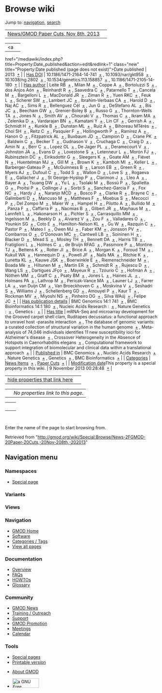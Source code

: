 <div id="mw-page-base" class="noprint">

</div>

<div id="mw-head-base" class="noprint">

</div>

<div id="content" class="mw-body" role="main">

<span id="top"></span>

<div id="mw-js-message" style="display:none;">

</div>



# <span dir="auto">Browse wiki</span>

<div id="bodyContent">

<div id="contentSub">

</div>

<div id="jump-to-nav" class="mw-jump">

Jump to: [navigation](#mw-navigation), [search](#p-search)

</div>

<div id="mw-content-text">

|  |  |
|----|----|
| [News/GMOD Paper Cuts, Nov 8th, 2013](/wiki/News/GMOD_Paper_Cuts,_Nov_8th,_2013 "News/GMOD Paper Cuts, Nov 8th, 2013") |  |

|  |  |
|----|----|
| <a
href="/mediawiki/index.php?title=Property:Date_published&amp;action=edit&amp;redlink=1"
class="new"
title="Property:Date published (page does not exist)">Date published</a> | <span class="smwb-value">2013  <span class="smwsearch">[+](/wiki/Special:SearchByProperty/Date-20published/2013 "Special:SearchByProperty/Date-20published/2013")</span></span> |
| <a
href="/mediawiki/index.php?title=Property:Has_DOI&amp;action=edit&amp;redlink=1"
class="new" title="Property:Has DOI (page does not exist)">Has DOI</a> | <span class="smwb-value">10.1186/1471-2164-14-741  <span class="smwsearch">[+](/wiki/Special:SearchByProperty/Has-20DOI/10.1186-2F1471-2D2164-2D14-2D741 "Special:SearchByProperty/Has-20DOI/10.1186-2F1471-2D2164-2D14-2D741")</span></span> , <span class="smwb-value">10.1093/nar/gkt958  <span class="smwsearch">[+](/wiki/Special:SearchByProperty/Has-20DOI/10.1093-2Fnar-2Fgkt958 "Special:SearchByProperty/Has-20DOI/10.1093-2Fnar-2Fgkt958")</span></span> , <span class="smwb-value">10.1038/ng.2802  <span class="smwsearch">[+](/wiki/Special:SearchByProperty/Has-20DOI/10.1038-2Fng.2802 "Special:SearchByProperty/Has-20DOI/10.1038-2Fng.2802")</span></span> , <span class="smwb-value">10.1534/genetics.113.158857  <span class="smwsearch">[+](/wiki/Special:SearchByProperty/Has-20DOI/10.1534-2Fgenetics.113.158857 "Special:SearchByProperty/Has-20DOI/10.1534-2Fgenetics.113.158857")</span></span> , <span class="smwb-value">10.1186/1471-2105-14-180  <span class="smwsearch">[+](/wiki/Special:SearchByProperty/Has-20DOI/10.1186-2F1471-2D2105-2D14-2D180 "Special:SearchByProperty/Has-20DOI/10.1186-2F1471-2D2105-2D14-2D180")</span></span> |
| <a
href="/mediawiki/index.php?title=Property:Has_author&amp;action=edit&amp;redlink=1"
class="new"
title="Property:Has author (page does not exist)">Has author</a> | <span class="smwb-value">Leite RB  <span class="smwsearch">[+](/wiki/Special:SearchByProperty/Has-20author/Leite-20RB "Special:SearchByProperty/Has-20author/Leite-20RB")</span></span> , <span class="smwb-value">Milan M  <span class="smwsearch">[+](/wiki/Special:SearchByProperty/Has-20author/Milan-20M "Special:SearchByProperty/Has-20author/Milan-20M")</span></span> , <span class="smwb-value">Coppe A  <span class="smwsearch">[+](/wiki/Special:SearchByProperty/Has-20author/Coppe-20A "Special:SearchByProperty/Has-20author/Coppe-20A")</span></span> , <span class="smwb-value">Bortoluzzi S  <span class="smwsearch">[+](/wiki/Special:SearchByProperty/Has-20author/Bortoluzzi-20S "Special:SearchByProperty/Has-20author/Bortoluzzi-20S")</span></span> , <span class="smwb-value">dos Anjos Aón  <span class="smwsearch">[+](/wiki/Special:SearchByProperty/Has-20author/dos-20Anjos-20A%C3%B3n "Special:SearchByProperty/Has-20author/dos-20Anjos-20Aón")</span></span> , <span class="smwb-value">Reinhardt R  <span class="smwsearch">[+](/wiki/Special:SearchByProperty/Has-20author/Reinhardt-20R "Special:SearchByProperty/Has-20author/Reinhardt-20R")</span></span> , <span class="smwb-value">Saavedra C  <span class="smwsearch">[+](/wiki/Special:SearchByProperty/Has-20author/Saavedra-20C "Special:SearchByProperty/Has-20author/Saavedra-20C")</span></span> , <span class="smwb-value">Patarnello T  <span class="smwsearch">[+](/wiki/Special:SearchByProperty/Has-20author/Patarnello-20T "Special:SearchByProperty/Has-20author/Patarnello-20T")</span></span> , <span class="smwb-value">Cancela M  <span class="smwsearch">[+](/wiki/Special:SearchByProperty/Has-20author/Cancela-20M "Special:SearchByProperty/Has-20author/Cancela-20M")</span></span> , <span class="smwb-value">Bargelloni L  <span class="smwsearch">[+](/wiki/Special:SearchByProperty/Has-20author/Bargelloni-20L "Special:SearchByProperty/Has-20author/Bargelloni-20L")</span></span> , <span class="smwb-value">MacDonald JR  <span class="smwsearch">[+](/wiki/Special:SearchByProperty/Has-20author/MacDonald-20JR "Special:SearchByProperty/Has-20author/MacDonald-20JR")</span></span> , <span class="smwb-value">Ziman R  <span class="smwsearch">[+](/wiki/Special:SearchByProperty/Has-20author/Ziman-20R "Special:SearchByProperty/Has-20author/Ziman-20R")</span></span> , <span class="smwb-value">Yuen RKC  <span class="smwsearch">[+](/wiki/Special:SearchByProperty/Has-20author/Yuen-20RKC "Special:SearchByProperty/Has-20author/Yuen-20RKC")</span></span> , <span class="smwb-value">Feuk L  <span class="smwsearch">[+](/wiki/Special:SearchByProperty/Has-20author/Feuk-20L "Special:SearchByProperty/Has-20author/Feuk-20L")</span></span> , <span class="smwb-value">Scherer SW  <span class="smwsearch">[+](/wiki/Special:SearchByProperty/Has-20author/Scherer-20SW "Special:SearchByProperty/Has-20author/Scherer-20SW")</span></span> , <span class="smwb-value">Lambert JC  <span class="smwsearch">[+](/wiki/Special:SearchByProperty/Has-20author/Lambert-20JC "Special:SearchByProperty/Has-20author/Lambert-20JC")</span></span> , <span class="smwb-value">Ibrahim-Verbaas CA  <span class="smwsearch">[+](/wiki/Special:SearchByProperty/Has-20author/Ibrahim-2DVerbaas-20CA "Special:SearchByProperty/Has-20author/Ibrahim-2DVerbaas-20CA")</span></span> , <span class="smwb-value">Harold D  <span class="smwsearch">[+](/wiki/Special:SearchByProperty/Has-20author/Harold-20D "Special:SearchByProperty/Has-20author/Harold-20D")</span></span> , <span class="smwb-value">Naj AC  <span class="smwsearch">[+](/wiki/Special:SearchByProperty/Has-20author/Naj-20AC "Special:SearchByProperty/Has-20author/Naj-20AC")</span></span> , <span class="smwb-value">Sims R  <span class="smwsearch">[+](/wiki/Special:SearchByProperty/Has-20author/Sims-20R "Special:SearchByProperty/Has-20author/Sims-20R")</span></span> , <span class="smwb-value">Bellenguez Cél  <span class="smwsearch">[+](/wiki/Special:SearchByProperty/Has-20author/Bellenguez-20C%C3%A9l "Special:SearchByProperty/Has-20author/Bellenguez-20Cél")</span></span> , <span class="smwb-value">Jun G  <span class="smwsearch">[+](/wiki/Special:SearchByProperty/Has-20author/Jun-20G "Special:SearchByProperty/Has-20author/Jun-20G")</span></span> , <span class="smwb-value">DeStefano AL  <span class="smwsearch">[+](/wiki/Special:SearchByProperty/Has-20author/DeStefano-20AL "Special:SearchByProperty/Has-20author/DeStefano-20AL")</span></span> , <span class="smwb-value">Bis JC  <span class="smwsearch">[+](/wiki/Special:SearchByProperty/Has-20author/Bis-20JC "Special:SearchByProperty/Has-20author/Bis-20JC")</span></span> , <span class="smwb-value">Beecham GW  <span class="smwsearch">[+](/wiki/Special:SearchByProperty/Has-20author/Beecham-20GW "Special:SearchByProperty/Has-20author/Beecham-20GW")</span></span> , <span class="smwb-value">Grenier-Boley B  <span class="smwsearch">[+](/wiki/Special:SearchByProperty/Has-20author/Grenier-2DBoley-20B "Special:SearchByProperty/Has-20author/Grenier-2DBoley-20B")</span></span> , <span class="smwb-value">Russo G  <span class="smwsearch">[+](/wiki/Special:SearchByProperty/Has-20author/Russo-20G "Special:SearchByProperty/Has-20author/Russo-20G")</span></span> , <span class="smwb-value">Thornton-Wells TA  <span class="smwsearch">[+](/wiki/Special:SearchByProperty/Has-20author/Thornton-2DWells-20TA "Special:SearchByProperty/Has-20author/Thornton-2DWells-20TA")</span></span> , <span class="smwb-value">Jones N  <span class="smwsearch">[+](/wiki/Special:SearchByProperty/Has-20author/Jones-20N "Special:SearchByProperty/Has-20author/Jones-20N")</span></span> , <span class="smwb-value">Smith AV  <span class="smwsearch">[+](/wiki/Special:SearchByProperty/Has-20author/Smith-20AV "Special:SearchByProperty/Has-20author/Smith-20AV")</span></span> , <span class="smwb-value">Chouraki V  <span class="smwsearch">[+](/wiki/Special:SearchByProperty/Has-20author/Chouraki-20V "Special:SearchByProperty/Has-20author/Chouraki-20V")</span></span> , <span class="smwb-value">Thomas C  <span class="smwsearch">[+](/wiki/Special:SearchByProperty/Has-20author/Thomas-20C "Special:SearchByProperty/Has-20author/Thomas-20C")</span></span> , <span class="smwb-value">Ikram MA  <span class="smwsearch">[+](/wiki/Special:SearchByProperty/Has-20author/Ikram-20MA "Special:SearchByProperty/Has-20author/Ikram-20MA")</span></span> , <span class="smwb-value">Zelenika D  <span class="smwsearch">[+](/wiki/Special:SearchByProperty/Has-20author/Zelenika-20D "Special:SearchByProperty/Has-20author/Zelenika-20D")</span></span> , <span class="smwb-value">Vardarajan BN  <span class="smwsearch">[+](/wiki/Special:SearchByProperty/Has-20author/Vardarajan-20BN "Special:SearchByProperty/Has-20author/Vardarajan-20BN")</span></span> , <span class="smwb-value">Kamatani Y  <span class="smwsearch">[+](/wiki/Special:SearchByProperty/Has-20author/Kamatani-20Y "Special:SearchByProperty/Has-20author/Kamatani-20Y")</span></span> , <span class="smwb-value">Lin CF  <span class="smwsearch">[+](/wiki/Special:SearchByProperty/Has-20author/Lin-20CF "Special:SearchByProperty/Has-20author/Lin-20CF")</span></span> , <span class="smwb-value">Gerrish A  <span class="smwsearch">[+](/wiki/Special:SearchByProperty/Has-20author/Gerrish-20A "Special:SearchByProperty/Has-20author/Gerrish-20A")</span></span> , <span class="smwb-value">Schmidt H  <span class="smwsearch">[+](/wiki/Special:SearchByProperty/Has-20author/Schmidt-20H "Special:SearchByProperty/Has-20author/Schmidt-20H")</span></span> , <span class="smwb-value">Kunkle B  <span class="smwsearch">[+](/wiki/Special:SearchByProperty/Has-20author/Kunkle-20B "Special:SearchByProperty/Has-20author/Kunkle-20B")</span></span> , <span class="smwb-value">Dunstan ML  <span class="smwsearch">[+](/wiki/Special:SearchByProperty/Has-20author/Dunstan-20ML "Special:SearchByProperty/Has-20author/Dunstan-20ML")</span></span> , <span class="smwb-value">Ruiz A  <span class="smwsearch">[+](/wiki/Special:SearchByProperty/Has-20author/Ruiz-20A "Special:SearchByProperty/Has-20author/Ruiz-20A")</span></span> , <span class="smwb-value">Bihoreau MTérès  <span class="smwsearch">[+](/wiki/Special:SearchByProperty/Has-20author/Bihoreau-20MT%C3%A9r%C3%A8s "Special:SearchByProperty/Has-20author/Bihoreau-20MTérès")</span></span> , <span class="smwb-value">Choi SH  <span class="smwsearch">[+](/wiki/Special:SearchByProperty/Has-20author/Choi-20SH "Special:SearchByProperty/Has-20author/Choi-20SH")</span></span> , <span class="smwb-value">Reitz C  <span class="smwsearch">[+](/wiki/Special:SearchByProperty/Has-20author/Reitz-20C "Special:SearchByProperty/Has-20author/Reitz-20C")</span></span> , <span class="smwb-value">Pasquier F  <span class="smwsearch">[+](/wiki/Special:SearchByProperty/Has-20author/Pasquier-20F "Special:SearchByProperty/Has-20author/Pasquier-20F")</span></span> , <span class="smwb-value">Hollingworth P  <span class="smwsearch">[+](/wiki/Special:SearchByProperty/Has-20author/Hollingworth-20P "Special:SearchByProperty/Has-20author/Hollingworth-20P")</span></span> , <span class="smwb-value">Ramirez A  <span class="smwsearch">[+](/wiki/Special:SearchByProperty/Has-20author/Ramirez-20A "Special:SearchByProperty/Has-20author/Ramirez-20A")</span></span> , <span class="smwb-value">Hanon O  <span class="smwsearch">[+](/wiki/Special:SearchByProperty/Has-20author/Hanon-20O "Special:SearchByProperty/Has-20author/Hanon-20O")</span></span> , <span class="smwb-value">Fitzpatrick AL  <span class="smwsearch">[+](/wiki/Special:SearchByProperty/Has-20author/Fitzpatrick-20AL "Special:SearchByProperty/Has-20author/Fitzpatrick-20AL")</span></span> , <span class="smwb-value">Buxbaum JD  <span class="smwsearch">[+](/wiki/Special:SearchByProperty/Has-20author/Buxbaum-20JD "Special:SearchByProperty/Has-20author/Buxbaum-20JD")</span></span> , <span class="smwb-value">Campion D  <span class="smwsearch">[+](/wiki/Special:SearchByProperty/Has-20author/Campion-20D "Special:SearchByProperty/Has-20author/Campion-20D")</span></span> , <span class="smwb-value">Crane PK  <span class="smwsearch">[+](/wiki/Special:SearchByProperty/Has-20author/Crane-20PK "Special:SearchByProperty/Has-20author/Crane-20PK")</span></span> , <span class="smwb-value">Baldwin C  <span class="smwsearch">[+](/wiki/Special:SearchByProperty/Has-20author/Baldwin-20C "Special:SearchByProperty/Has-20author/Baldwin-20C")</span></span> , <span class="smwb-value">Becker T  <span class="smwsearch">[+](/wiki/Special:SearchByProperty/Has-20author/Becker-20T "Special:SearchByProperty/Has-20author/Becker-20T")</span></span> , <span class="smwb-value">Gudnason V  <span class="smwsearch">[+](/wiki/Special:SearchByProperty/Has-20author/Gudnason-20V "Special:SearchByProperty/Has-20author/Gudnason-20V")</span></span> , <span class="smwb-value">Cruchaga C  <span class="smwsearch">[+](/wiki/Special:SearchByProperty/Has-20author/Cruchaga-20C "Special:SearchByProperty/Has-20author/Cruchaga-20C")</span></span> , <span class="smwb-value">Craig D  <span class="smwsearch">[+](/wiki/Special:SearchByProperty/Has-20author/Craig-20D "Special:SearchByProperty/Has-20author/Craig-20D")</span></span> , <span class="smwb-value">Amin N  <span class="smwsearch">[+](/wiki/Special:SearchByProperty/Has-20author/Amin-20N "Special:SearchByProperty/Has-20author/Amin-20N")</span></span> , <span class="smwb-value">Berr C  <span class="smwsearch">[+](/wiki/Special:SearchByProperty/Has-20author/Berr-20C "Special:SearchByProperty/Has-20author/Berr-20C")</span></span> , <span class="smwb-value">Lopez OL  <span class="smwsearch">[+](/wiki/Special:SearchByProperty/Has-20author/Lopez-20OL "Special:SearchByProperty/Has-20author/Lopez-20OL")</span></span> , <span class="smwb-value">De Jager PL  <span class="smwsearch">[+](/wiki/Special:SearchByProperty/Has-20author/De-20Jager-20PL "Special:SearchByProperty/Has-20author/De-20Jager-20PL")</span></span> , <span class="smwb-value">Deramecourt V  <span class="smwsearch">[+](/wiki/Special:SearchByProperty/Has-20author/Deramecourt-20V "Special:SearchByProperty/Has-20author/Deramecourt-20V")</span></span> , <span class="smwb-value">Johnston JA  <span class="smwsearch">[+](/wiki/Special:SearchByProperty/Has-20author/Johnston-20JA "Special:SearchByProperty/Has-20author/Johnston-20JA")</span></span> , <span class="smwb-value">Evans D  <span class="smwsearch">[+](/wiki/Special:SearchByProperty/Has-20author/Evans-20D "Special:SearchByProperty/Has-20author/Evans-20D")</span></span> , <span class="smwb-value">Lovestone S  <span class="smwsearch">[+](/wiki/Special:SearchByProperty/Has-20author/Lovestone-20S "Special:SearchByProperty/Has-20author/Lovestone-20S")</span></span> , <span class="smwb-value">Letenneur L  <span class="smwsearch">[+](/wiki/Special:SearchByProperty/Has-20author/Letenneur-20L "Special:SearchByProperty/Has-20author/Letenneur-20L")</span></span> , <span class="smwb-value">Morón FJ  <span class="smwsearch">[+](/wiki/Special:SearchByProperty/Has-20author/Mor%C3%B3n-20FJ "Special:SearchByProperty/Has-20author/Morón-20FJ")</span></span> , <span class="smwb-value">Rubinsztein DC  <span class="smwsearch">[+](/wiki/Special:SearchByProperty/Has-20author/Rubinsztein-20DC "Special:SearchByProperty/Has-20author/Rubinsztein-20DC")</span></span> , <span class="smwb-value">Eiriksdottir G  <span class="smwsearch">[+](/wiki/Special:SearchByProperty/Has-20author/Eiriksdottir-20G "Special:SearchByProperty/Has-20author/Eiriksdottir-20G")</span></span> , <span class="smwb-value">Sleegers K  <span class="smwsearch">[+](/wiki/Special:SearchByProperty/Has-20author/Sleegers-20K "Special:SearchByProperty/Has-20author/Sleegers-20K")</span></span> , <span class="smwb-value">Goate AM  <span class="smwsearch">[+](/wiki/Special:SearchByProperty/Has-20author/Goate-20AM "Special:SearchByProperty/Has-20author/Goate-20AM")</span></span> , <span class="smwb-value">Fiévet N  <span class="smwsearch">[+](/wiki/Special:SearchByProperty/Has-20author/Fi%C3%A9vet-20N "Special:SearchByProperty/Has-20author/Fiévet-20N")</span></span> , <span class="smwb-value">Huentelman MJ  <span class="smwsearch">[+](/wiki/Special:SearchByProperty/Has-20author/Huentelman-20MJ "Special:SearchByProperty/Has-20author/Huentelman-20MJ")</span></span> , <span class="smwb-value">Gill M  <span class="smwsearch">[+](/wiki/Special:SearchByProperty/Has-20author/Gill-20M "Special:SearchByProperty/Has-20author/Gill-20M")</span></span> , <span class="smwb-value">Brown K  <span class="smwsearch">[+](/wiki/Special:SearchByProperty/Has-20author/Brown-20K "Special:SearchByProperty/Has-20author/Brown-20K")</span></span> , <span class="smwb-value">Kamboh MI  <span class="smwsearch">[+](/wiki/Special:SearchByProperty/Has-20author/Kamboh-20MI "Special:SearchByProperty/Has-20author/Kamboh-20MI")</span></span> , <span class="smwb-value">Keller L  <span class="smwsearch">[+](/wiki/Special:SearchByProperty/Has-20author/Keller-20L "Special:SearchByProperty/Has-20author/Keller-20L")</span></span> , <span class="smwb-value">Barberger-Gateau P  <span class="smwsearch">[+](/wiki/Special:SearchByProperty/Has-20author/Barberger-2DGateau-20P "Special:SearchByProperty/Has-20author/Barberger-2DGateau-20P")</span></span> , <span class="smwb-value">McGuinness B  <span class="smwsearch">[+](/wiki/Special:SearchByProperty/Has-20author/McGuinness-20B "Special:SearchByProperty/Has-20author/McGuinness-20B")</span></span> , <span class="smwb-value">Larson EB  <span class="smwsearch">[+](/wiki/Special:SearchByProperty/Has-20author/Larson-20EB "Special:SearchByProperty/Has-20author/Larson-20EB")</span></span> , <span class="smwb-value">Green R  <span class="smwsearch">[+](/wiki/Special:SearchByProperty/Has-20author/Green-20R "Special:SearchByProperty/Has-20author/Green-20R")</span></span> , <span class="smwb-value">Myers AJ  <span class="smwsearch">[+](/wiki/Special:SearchByProperty/Has-20author/Myers-20AJ "Special:SearchByProperty/Has-20author/Myers-20AJ")</span></span> , <span class="smwb-value">Dufouil C  <span class="smwsearch">[+](/wiki/Special:SearchByProperty/Has-20author/Dufouil-20C "Special:SearchByProperty/Has-20author/Dufouil-20C")</span></span> , <span class="smwb-value">Todd S  <span class="smwsearch">[+](/wiki/Special:SearchByProperty/Has-20author/Todd-20S "Special:SearchByProperty/Has-20author/Todd-20S")</span></span> , <span class="smwb-value">Wallon D  <span class="smwsearch">[+](/wiki/Special:SearchByProperty/Has-20author/Wallon-20D "Special:SearchByProperty/Has-20author/Wallon-20D")</span></span> , <span class="smwb-value">Love S  <span class="smwsearch">[+](/wiki/Special:SearchByProperty/Has-20author/Love-20S "Special:SearchByProperty/Has-20author/Love-20S")</span></span> , <span class="smwb-value">Rogaeva E  <span class="smwsearch">[+](/wiki/Special:SearchByProperty/Has-20author/Rogaeva-20E "Special:SearchByProperty/Has-20author/Rogaeva-20E")</span></span> , <span class="smwb-value">Gallacher J  <span class="smwsearch">[+](/wiki/Special:SearchByProperty/Has-20author/Gallacher-20J "Special:SearchByProperty/Has-20author/Gallacher-20J")</span></span> , <span class="smwb-value">St George-Hyslop P  <span class="smwsearch">[+](/wiki/Special:SearchByProperty/Has-20author/St-20George-2DHyslop-20P "Special:SearchByProperty/Has-20author/St-20George-2DHyslop-20P")</span></span> , <span class="smwb-value">Clarimon J  <span class="smwsearch">[+](/wiki/Special:SearchByProperty/Has-20author/Clarimon-20J "Special:SearchByProperty/Has-20author/Clarimon-20J")</span></span> , <span class="smwb-value">Lleo A  <span class="smwsearch">[+](/wiki/Special:SearchByProperty/Has-20author/Lleo-20A "Special:SearchByProperty/Has-20author/Lleo-20A")</span></span> , <span class="smwb-value">Bayer A  <span class="smwsearch">[+](/wiki/Special:SearchByProperty/Has-20author/Bayer-20A "Special:SearchByProperty/Has-20author/Bayer-20A")</span></span> , <span class="smwb-value">Tsuang DW  <span class="smwsearch">[+](/wiki/Special:SearchByProperty/Has-20author/Tsuang-20DW "Special:SearchByProperty/Has-20author/Tsuang-20DW")</span></span> , <span class="smwb-value">Yu L  <span class="smwsearch">[+](/wiki/Special:SearchByProperty/Has-20author/Yu-20L "Special:SearchByProperty/Has-20author/Yu-20L")</span></span> , <span class="smwb-value">Tsolaki M  <span class="smwsearch">[+](/wiki/Special:SearchByProperty/Has-20author/Tsolaki-20M "Special:SearchByProperty/Has-20author/Tsolaki-20M")</span></span> , <span class="smwb-value">Bossù P  <span class="smwsearch">[+](/wiki/Special:SearchByProperty/Has-20author/Boss%C3%B9-20P "Special:SearchByProperty/Has-20author/Bossù-20P")</span></span> , <span class="smwb-value">Spalletta G  <span class="smwsearch">[+](/wiki/Special:SearchByProperty/Has-20author/Spalletta-20G "Special:SearchByProperty/Has-20author/Spalletta-20G")</span></span> , <span class="smwb-value">Proitsi P  <span class="smwsearch">[+](/wiki/Special:SearchByProperty/Has-20author/Proitsi-20P "Special:SearchByProperty/Has-20author/Proitsi-20P")</span></span> , <span class="smwb-value">Collinge J  <span class="smwsearch">[+](/wiki/Special:SearchByProperty/Has-20author/Collinge-20J "Special:SearchByProperty/Has-20author/Collinge-20J")</span></span> , <span class="smwb-value">Sorbi S  <span class="smwsearch">[+](/wiki/Special:SearchByProperty/Has-20author/Sorbi-20S "Special:SearchByProperty/Has-20author/Sorbi-20S")</span></span> , <span class="smwb-value">Sanchez-Garcia F  <span class="smwsearch">[+](/wiki/Special:SearchByProperty/Has-20author/Sanchez-2DGarcia-20F "Special:SearchByProperty/Has-20author/Sanchez-2DGarcia-20F")</span></span> , <span class="smwb-value">Fox NC  <span class="smwsearch">[+](/wiki/Special:SearchByProperty/Has-20author/Fox-20NC "Special:SearchByProperty/Has-20author/Fox-20NC")</span></span> , <span class="smwb-value">Hardy J  <span class="smwsearch">[+](/wiki/Special:SearchByProperty/Has-20author/Hardy-20J "Special:SearchByProperty/Has-20author/Hardy-20J")</span></span> , <span class="smwb-value">Naranjo MCD  <span class="smwsearch">[+](/wiki/Special:SearchByProperty/Has-20author/Naranjo-20MCD "Special:SearchByProperty/Has-20author/Naranjo-20MCD")</span></span> , <span class="smwb-value">Bosco P  <span class="smwsearch">[+](/wiki/Special:SearchByProperty/Has-20author/Bosco-20P "Special:SearchByProperty/Has-20author/Bosco-20P")</span></span> , <span class="smwb-value">Clarke R  <span class="smwsearch">[+](/wiki/Special:SearchByProperty/Has-20author/Clarke-20R "Special:SearchByProperty/Has-20author/Clarke-20R")</span></span> , <span class="smwb-value">Brayne C  <span class="smwsearch">[+](/wiki/Special:SearchByProperty/Has-20author/Brayne-20C "Special:SearchByProperty/Has-20author/Brayne-20C")</span></span> , <span class="smwb-value">Galimberti D  <span class="smwsearch">[+](/wiki/Special:SearchByProperty/Has-20author/Galimberti-20D "Special:SearchByProperty/Has-20author/Galimberti-20D")</span></span> , <span class="smwb-value">Mancuso M  <span class="smwsearch">[+](/wiki/Special:SearchByProperty/Has-20author/Mancuso-20M "Special:SearchByProperty/Has-20author/Mancuso-20M")</span></span> , <span class="smwb-value">Matthews F  <span class="smwsearch">[+](/wiki/Special:SearchByProperty/Has-20author/Matthews-20F "Special:SearchByProperty/Has-20author/Matthews-20F")</span></span> , <span class="smwb-value">Moebus S  <span class="smwsearch">[+](/wiki/Special:SearchByProperty/Has-20author/Moebus-20S "Special:SearchByProperty/Has-20author/Moebus-20S")</span></span> , <span class="smwb-value">Mecocci P  <span class="smwsearch">[+](/wiki/Special:SearchByProperty/Has-20author/Mecocci-20P "Special:SearchByProperty/Has-20author/Mecocci-20P")</span></span> , <span class="smwb-value">Del Zompo M  <span class="smwsearch">[+](/wiki/Special:SearchByProperty/Has-20author/Del-20Zompo-20M "Special:SearchByProperty/Has-20author/Del-20Zompo-20M")</span></span> , <span class="smwb-value">Maier W  <span class="smwsearch">[+](/wiki/Special:SearchByProperty/Has-20author/Maier-20W "Special:SearchByProperty/Has-20author/Maier-20W")</span></span> , <span class="smwb-value">Hampel H  <span class="smwsearch">[+](/wiki/Special:SearchByProperty/Has-20author/Hampel-20H "Special:SearchByProperty/Has-20author/Hampel-20H")</span></span> , <span class="smwb-value">Pilotto A  <span class="smwsearch">[+](/wiki/Special:SearchByProperty/Has-20author/Pilotto-20A "Special:SearchByProperty/Has-20author/Pilotto-20A")</span></span> , <span class="smwb-value">Bullido M  <span class="smwsearch">[+](/wiki/Special:SearchByProperty/Has-20author/Bullido-20M "Special:SearchByProperty/Has-20author/Bullido-20M")</span></span> , <span class="smwb-value">Panza F  <span class="smwsearch">[+](/wiki/Special:SearchByProperty/Has-20author/Panza-20F "Special:SearchByProperty/Has-20author/Panza-20F")</span></span> , <span class="smwb-value">Caffarra P  <span class="smwsearch">[+](/wiki/Special:SearchByProperty/Has-20author/Caffarra-20P "Special:SearchByProperty/Has-20author/Caffarra-20P")</span></span> , <span class="smwb-value">Nacmias B  <span class="smwsearch">[+](/wiki/Special:SearchByProperty/Has-20author/Nacmias-20B "Special:SearchByProperty/Has-20author/Nacmias-20B")</span></span> , <span class="smwb-value">Gilbert JR  <span class="smwsearch">[+](/wiki/Special:SearchByProperty/Has-20author/Gilbert-20JR "Special:SearchByProperty/Has-20author/Gilbert-20JR")</span></span> , <span class="smwb-value">Mayhaus M  <span class="smwsearch">[+](/wiki/Special:SearchByProperty/Has-20author/Mayhaus-20M "Special:SearchByProperty/Has-20author/Mayhaus-20M")</span></span> , <span class="smwb-value">Lannfelt L  <span class="smwsearch">[+](/wiki/Special:SearchByProperty/Has-20author/Lannfelt-20L "Special:SearchByProperty/Has-20author/Lannfelt-20L")</span></span> , <span class="smwb-value">Hakonarson H  <span class="smwsearch">[+](/wiki/Special:SearchByProperty/Has-20author/Hakonarson-20H "Special:SearchByProperty/Has-20author/Hakonarson-20H")</span></span> , <span class="smwb-value">Pichler S  <span class="smwsearch">[+](/wiki/Special:SearchByProperty/Has-20author/Pichler-20S "Special:SearchByProperty/Has-20author/Pichler-20S")</span></span> , <span class="smwb-value">Carrasquillo MM  <span class="smwsearch">[+](/wiki/Special:SearchByProperty/Has-20author/Carrasquillo-20MM "Special:SearchByProperty/Has-20author/Carrasquillo-20MM")</span></span> , <span class="smwb-value">Ingelsson M  <span class="smwsearch">[+](/wiki/Special:SearchByProperty/Has-20author/Ingelsson-20M "Special:SearchByProperty/Has-20author/Ingelsson-20M")</span></span> , <span class="smwb-value">Beekly D  <span class="smwsearch">[+](/wiki/Special:SearchByProperty/Has-20author/Beekly-20D "Special:SearchByProperty/Has-20author/Beekly-20D")</span></span> , <span class="smwb-value">Alvarez V  <span class="smwsearch">[+](/wiki/Special:SearchByProperty/Has-20author/Alvarez-20V "Special:SearchByProperty/Has-20author/Alvarez-20V")</span></span> , <span class="smwb-value">Zou F  <span class="smwsearch">[+](/wiki/Special:SearchByProperty/Has-20author/Zou-20F "Special:SearchByProperty/Has-20author/Zou-20F")</span></span> , <span class="smwb-value">Valladares O  <span class="smwsearch">[+](/wiki/Special:SearchByProperty/Has-20author/Valladares-20O "Special:SearchByProperty/Has-20author/Valladares-20O")</span></span> , <span class="smwb-value">Younkin SG  <span class="smwsearch">[+](/wiki/Special:SearchByProperty/Has-20author/Younkin-20SG "Special:SearchByProperty/Has-20author/Younkin-20SG")</span></span> , <span class="smwb-value">Coto E  <span class="smwsearch">[+](/wiki/Special:SearchByProperty/Has-20author/Coto-20E "Special:SearchByProperty/Has-20author/Coto-20E")</span></span> , <span class="smwb-value">Hamilton-Nelson KL  <span class="smwsearch">[+](/wiki/Special:SearchByProperty/Has-20author/Hamilton-2DNelson-20KL "Special:SearchByProperty/Has-20author/Hamilton-2DNelson-20KL")</span></span> , <span class="smwb-value">Gu W  <span class="smwsearch">[+](/wiki/Special:SearchByProperty/Has-20author/Gu-20W "Special:SearchByProperty/Has-20author/Gu-20W")</span></span> , <span class="smwb-value">Razquin C  <span class="smwsearch">[+](/wiki/Special:SearchByProperty/Has-20author/Razquin-20C "Special:SearchByProperty/Has-20author/Razquin-20C")</span></span> , <span class="smwb-value">Pastor P  <span class="smwsearch">[+](/wiki/Special:SearchByProperty/Has-20author/Pastor-20P "Special:SearchByProperty/Has-20author/Pastor-20P")</span></span> , <span class="smwb-value">Mateo I  <span class="smwsearch">[+](/wiki/Special:SearchByProperty/Has-20author/Mateo-20I "Special:SearchByProperty/Has-20author/Mateo-20I")</span></span> , <span class="smwb-value">Owen MJ  <span class="smwsearch">[+](/wiki/Special:SearchByProperty/Has-20author/Owen-20MJ "Special:SearchByProperty/Has-20author/Owen-20MJ")</span></span> , <span class="smwb-value">Faber KM  <span class="smwsearch">[+](/wiki/Special:SearchByProperty/Has-20author/Faber-20KM "Special:SearchByProperty/Has-20author/Faber-20KM")</span></span> , <span class="smwb-value">Jonsson PV  <span class="smwsearch">[+](/wiki/Special:SearchByProperty/Has-20author/Jonsson-20PV "Special:SearchByProperty/Has-20author/Jonsson-20PV")</span></span> , <span class="smwb-value">Combarros O  <span class="smwsearch">[+](/wiki/Special:SearchByProperty/Has-20author/Combarros-20O "Special:SearchByProperty/Has-20author/Combarros-20O")</span></span> , <span class="smwb-value">O'Donovan MC  <span class="smwsearch">[+](/wiki/Special:SearchByProperty/Has-20author/O%27Donovan-20MC "Special:SearchByProperty/Has-20author/O'Donovan-20MC")</span></span> , <span class="smwb-value">Cantwell LB  <span class="smwsearch">[+](/wiki/Special:SearchByProperty/Has-20author/Cantwell-20LB "Special:SearchByProperty/Has-20author/Cantwell-20LB")</span></span> , <span class="smwb-value">Soininen H  <span class="smwsearch">[+](/wiki/Special:SearchByProperty/Has-20author/Soininen-20H "Special:SearchByProperty/Has-20author/Soininen-20H")</span></span> , <span class="smwb-value">Blacker D  <span class="smwsearch">[+](/wiki/Special:SearchByProperty/Has-20author/Blacker-20D "Special:SearchByProperty/Has-20author/Blacker-20D")</span></span> , <span class="smwb-value">Mead S  <span class="smwsearch">[+](/wiki/Special:SearchByProperty/Has-20author/Mead-20S "Special:SearchByProperty/Has-20author/Mead-20S")</span></span> , <span class="smwb-value">Mosley TH  <span class="smwsearch">[+](/wiki/Special:SearchByProperty/Has-20author/Mosley-20TH "Special:SearchByProperty/Has-20author/Mosley-20TH")</span></span> , <span class="smwb-value">Bennett DA  <span class="smwsearch">[+](/wiki/Special:SearchByProperty/Has-20author/Bennett-20DA "Special:SearchByProperty/Has-20author/Bennett-20DA")</span></span> , <span class="smwb-value">Harris TB  <span class="smwsearch">[+](/wiki/Special:SearchByProperty/Has-20author/Harris-20TB "Special:SearchByProperty/Has-20author/Harris-20TB")</span></span> , <span class="smwb-value">Fratiglioni L  <span class="smwsearch">[+](/wiki/Special:SearchByProperty/Has-20author/Fratiglioni-20L "Special:SearchByProperty/Has-20author/Fratiglioni-20L")</span></span> , <span class="smwb-value">Holmes C  <span class="smwsearch">[+](/wiki/Special:SearchByProperty/Has-20author/Holmes-20C "Special:SearchByProperty/Has-20author/Holmes-20C")</span></span> , <span class="smwb-value">de Bruijn RFAG  <span class="smwsearch">[+](/wiki/Special:SearchByProperty/Has-20author/de-20Bruijn-20RFAG "Special:SearchByProperty/Has-20author/de-20Bruijn-20RFAG")</span></span> , <span class="smwb-value">Passmore P  <span class="smwsearch">[+](/wiki/Special:SearchByProperty/Has-20author/Passmore-20P "Special:SearchByProperty/Has-20author/Passmore-20P")</span></span> , <span class="smwb-value">Montine TJ  <span class="smwsearch">[+](/wiki/Special:SearchByProperty/Has-20author/Montine-20TJ "Special:SearchByProperty/Has-20author/Montine-20TJ")</span></span> , <span class="smwb-value">Bettens K  <span class="smwsearch">[+](/wiki/Special:SearchByProperty/Has-20author/Bettens-20K "Special:SearchByProperty/Has-20author/Bettens-20K")</span></span> , <span class="smwb-value">Rotter JI  <span class="smwsearch">[+](/wiki/Special:SearchByProperty/Has-20author/Rotter-20JI "Special:SearchByProperty/Has-20author/Rotter-20JI")</span></span> , <span class="smwb-value">Brice A  <span class="smwsearch">[+](/wiki/Special:SearchByProperty/Has-20author/Brice-20A "Special:SearchByProperty/Has-20author/Brice-20A")</span></span> , <span class="smwb-value">Morgan K  <span class="smwsearch">[+](/wiki/Special:SearchByProperty/Has-20author/Morgan-20K "Special:SearchByProperty/Has-20author/Morgan-20K")</span></span> , <span class="smwb-value">Foroud TM  <span class="smwsearch">[+](/wiki/Special:SearchByProperty/Has-20author/Foroud-20TM "Special:SearchByProperty/Has-20author/Foroud-20TM")</span></span> , <span class="smwb-value">Kukull WA  <span class="smwsearch">[+](/wiki/Special:SearchByProperty/Has-20author/Kukull-20WA "Special:SearchByProperty/Has-20author/Kukull-20WA")</span></span> , <span class="smwb-value">Hannequin D  <span class="smwsearch">[+](/wiki/Special:SearchByProperty/Has-20author/Hannequin-20D "Special:SearchByProperty/Has-20author/Hannequin-20D")</span></span> , <span class="smwb-value">Powell JF  <span class="smwsearch">[+](/wiki/Special:SearchByProperty/Has-20author/Powell-20JF "Special:SearchByProperty/Has-20author/Powell-20JF")</span></span> , <span class="smwb-value">Nalls MA  <span class="smwsearch">[+](/wiki/Special:SearchByProperty/Has-20author/Nalls-20MA "Special:SearchByProperty/Has-20author/Nalls-20MA")</span></span> , <span class="smwb-value">Ritchie K  <span class="smwsearch">[+](/wiki/Special:SearchByProperty/Has-20author/Ritchie-20K "Special:SearchByProperty/Has-20author/Ritchie-20K")</span></span> , <span class="smwb-value">Lunetta KL  <span class="smwsearch">[+](/wiki/Special:SearchByProperty/Has-20author/Lunetta-20KL "Special:SearchByProperty/Has-20author/Lunetta-20KL")</span></span> , <span class="smwb-value">Kauwe JSK  <span class="smwsearch">[+](/wiki/Special:SearchByProperty/Has-20author/Kauwe-20JSK "Special:SearchByProperty/Has-20author/Kauwe-20JSK")</span></span> , <span class="smwb-value">Boerwinkle E  <span class="smwsearch">[+](/wiki/Special:SearchByProperty/Has-20author/Boerwinkle-20E "Special:SearchByProperty/Has-20author/Boerwinkle-20E")</span></span> , <span class="smwb-value">Riemenschneider M  <span class="smwsearch">[+](/wiki/Special:SearchByProperty/Has-20author/Riemenschneider-20M "Special:SearchByProperty/Has-20author/Riemenschneider-20M")</span></span> , <span class="smwb-value">Boada Mè  <span class="smwsearch">[+](/wiki/Special:SearchByProperty/Has-20author/Boada-20M%C3%A8 "Special:SearchByProperty/Has-20author/Boada-20Mè")</span></span> , <span class="smwb-value">Hiltunen M  <span class="smwsearch">[+](/wiki/Special:SearchByProperty/Has-20author/Hiltunen-20M "Special:SearchByProperty/Has-20author/Hiltunen-20M")</span></span> , <span class="smwb-value">Martin ER  <span class="smwsearch">[+](/wiki/Special:SearchByProperty/Has-20author/Martin-20ER "Special:SearchByProperty/Has-20author/Martin-20ER")</span></span> , <span class="smwb-value">Schmidt R  <span class="smwsearch">[+](/wiki/Special:SearchByProperty/Has-20author/Schmidt-20R "Special:SearchByProperty/Has-20author/Schmidt-20R")</span></span> , <span class="smwb-value">Rujescu D  <span class="smwsearch">[+](/wiki/Special:SearchByProperty/Has-20author/Rujescu-20D "Special:SearchByProperty/Has-20author/Rujescu-20D")</span></span> , <span class="smwb-value">Wang LS  <span class="smwsearch">[+](/wiki/Special:SearchByProperty/Has-20author/Wang-20LS "Special:SearchByProperty/Has-20author/Wang-20LS")</span></span> , <span class="smwb-value">Dartigues JFço  <span class="smwsearch">[+](/wiki/Special:SearchByProperty/Has-20author/Dartigues-20JF%C3%A7o "Special:SearchByProperty/Has-20author/Dartigues-20JFço")</span></span> , <span class="smwb-value">Mayeux R  <span class="smwsearch">[+](/wiki/Special:SearchByProperty/Has-20author/Mayeux-20R "Special:SearchByProperty/Has-20author/Mayeux-20R")</span></span> , <span class="smwb-value">Tzourio C  <span class="smwsearch">[+](/wiki/Special:SearchByProperty/Has-20author/Tzourio-20C "Special:SearchByProperty/Has-20author/Tzourio-20C")</span></span> , <span class="smwb-value">Hofman A  <span class="smwsearch">[+](/wiki/Special:SearchByProperty/Has-20author/Hofman-20A "Special:SearchByProperty/Has-20author/Hofman-20A")</span></span> , <span class="smwb-value">Nöthen MM  <span class="smwsearch">[+](/wiki/Special:SearchByProperty/Has-20author/N%C3%B6then-20MM "Special:SearchByProperty/Has-20author/Nöthen-20MM")</span></span> , <span class="smwb-value">Graff C  <span class="smwsearch">[+](/wiki/Special:SearchByProperty/Has-20author/Graff-20C "Special:SearchByProperty/Has-20author/Graff-20C")</span></span> , <span class="smwb-value">Psaty BM  <span class="smwsearch">[+](/wiki/Special:SearchByProperty/Has-20author/Psaty-20BM "Special:SearchByProperty/Has-20author/Psaty-20BM")</span></span> , <span class="smwb-value">Jones L  <span class="smwsearch">[+](/wiki/Special:SearchByProperty/Has-20author/Jones-20L "Special:SearchByProperty/Has-20author/Jones-20L")</span></span> , <span class="smwb-value">Haines JL  <span class="smwsearch">[+](/wiki/Special:SearchByProperty/Has-20author/Haines-20JL "Special:SearchByProperty/Has-20author/Haines-20JL")</span></span> , <span class="smwb-value">Holmans PA  <span class="smwsearch">[+](/wiki/Special:SearchByProperty/Has-20author/Holmans-20PA "Special:SearchByProperty/Has-20author/Holmans-20PA")</span></span> , <span class="smwb-value">Lathrop M  <span class="smwsearch">[+](/wiki/Special:SearchByProperty/Has-20author/Lathrop-20M "Special:SearchByProperty/Has-20author/Lathrop-20M")</span></span> , <span class="smwb-value">Pericak-Vance MA  <span class="smwsearch">[+](/wiki/Special:SearchByProperty/Has-20author/Pericak-2DVance-20MA "Special:SearchByProperty/Has-20author/Pericak-2DVance-20MA")</span></span> , <span class="smwb-value">Launer LJ  <span class="smwsearch">[+](/wiki/Special:SearchByProperty/Has-20author/Launer-20LJ "Special:SearchByProperty/Has-20author/Launer-20LJ")</span></span> , <span class="smwb-value">Farrer LA  <span class="smwsearch">[+](/wiki/Special:SearchByProperty/Has-20author/Farrer-20LA "Special:SearchByProperty/Has-20author/Farrer-20LA")</span></span> , <span class="smwb-value">van Duijn CM  <span class="smwsearch">[+](/wiki/Special:SearchByProperty/Has-20author/van-20Duijn-20CM "Special:SearchByProperty/Has-20author/van-20Duijn-20CM")</span></span> , <span class="smwb-value">Van Broeckhoven C  <span class="smwsearch">[+](/wiki/Special:SearchByProperty/Has-20author/Van-20Broeckhoven-20C "Special:SearchByProperty/Has-20author/Van-20Broeckhoven-20C")</span></span> , <span class="smwb-value">Moskvina V  <span class="smwsearch">[+](/wiki/Special:SearchByProperty/Has-20author/Moskvina-20V "Special:SearchByProperty/Has-20author/Moskvina-20V")</span></span> , <span class="smwb-value">Seshadri S  <span class="smwsearch">[+](/wiki/Special:SearchByProperty/Has-20author/Seshadri-20S "Special:SearchByProperty/Has-20author/Seshadri-20S")</span></span> , <span class="smwb-value">Williams J  <span class="smwsearch">[+](/wiki/Special:SearchByProperty/Has-20author/Williams-20J "Special:SearchByProperty/Has-20author/Williams-20J")</span></span> , <span class="smwb-value">Schellenberg GD  <span class="smwsearch">[+](/wiki/Special:SearchByProperty/Has-20author/Schellenberg-20GD "Special:SearchByProperty/Has-20author/Schellenberg-20GD")</span></span> , <span class="smwb-value">Amouyel P  <span class="smwsearch">[+](/wiki/Special:SearchByProperty/Has-20author/Amouyel-20P "Special:SearchByProperty/Has-20author/Amouyel-20P")</span></span> , <span class="smwb-value">Kaur T  <span class="smwsearch">[+](/wiki/Special:SearchByProperty/Has-20author/Kaur-20T "Special:SearchByProperty/Has-20author/Kaur-20T")</span></span> , <span class="smwb-value">Rockman MV  <span class="smwsearch">[+](/wiki/Special:SearchByProperty/Has-20author/Rockman-20MV "Special:SearchByProperty/Has-20author/Rockman-20MV")</span></span> , <span class="smwb-value">Miyoshi NS  <span class="smwsearch">[+](/wiki/Special:SearchByProperty/Has-20author/Miyoshi-20NS "Special:SearchByProperty/Has-20author/Miyoshi-20NS")</span></span> , <span class="smwb-value">Pinheiro DG  <span class="smwsearch">[+](/wiki/Special:SearchByProperty/Has-20author/Pinheiro-20DG "Special:SearchByProperty/Has-20author/Pinheiro-20DG")</span></span> , <span class="smwb-value">Silva WAúj  <span class="smwsearch">[+](/wiki/Special:SearchByProperty/Has-20author/Silva-20WA%C3%BAj "Special:SearchByProperty/Has-20author/Silva-20WAúj")</span></span> , <span class="smwb-value">Felipe JC  <span class="smwsearch">[+](/wiki/Special:SearchByProperty/Has-20author/Felipe-20JC "Special:SearchByProperty/Has-20author/Felipe-20JC")</span></span> |
| <a
href="/mediawiki/index.php?title=Property:Has_publication_details&amp;action=edit&amp;redlink=1"
class="new"
title="Property:Has publication details (page does not exist)">Has publication details</a> | <span class="smwb-value">BMC Genomics 14:1 741  <span class="smwsearch">[+](/wiki/Special:SearchByProperty/Has-20publication-20details/BMC-20Genomics-2014:1-20741 "Special:SearchByProperty/Has-20publication-20details/BMC-20Genomics-2014:1-20741")</span></span> , <span class="smwb-value">BMC Bioinformatics 14:1 180  <span class="smwsearch">[+](/wiki/Special:SearchByProperty/Has-20publication-20details/BMC-20Bioinformatics-2014:1-20180 "Special:SearchByProperty/Has-20publication-20details/BMC-20Bioinformatics-2014:1-20180")</span></span> , <span class="smwb-value">Nucleic Acids Research :  <span class="smwsearch">[+](/wiki/Special:SearchByProperty/Has-20publication-20details/Nucleic-20Acids-20Research-20: "Special:SearchByProperty/Has-20publication-20details/Nucleic-20Acids-20Research-20:")</span></span> , <span class="smwb-value">Nature Genetics :  <span class="smwsearch">[+](/wiki/Special:SearchByProperty/Has-20publication-20details/Nature-20Genetics-20: "Special:SearchByProperty/Has-20publication-20details/Nature-20Genetics-20:")</span></span> , <span class="smwb-value">Genetics :  <span class="smwsearch">[+](/wiki/Special:SearchByProperty/Has-20publication-20details/Genetics-20: "Special:SearchByProperty/Has-20publication-20details/Genetics-20:")</span></span> |
| [Has title](/wiki/Property:Has_title "Property:Has title") | <span class="smwb-value">mRNA-Seq and microarray development for the Grooved carpet shell clam, Ruditapes decussatus: a functional approach to unravel host -parasite interaction  <span class="smwsearch">[+](/wiki/Special:SearchByProperty/Has-20title/mRNA-2DSeq-20and-20microarray-20development-20for-20the-20Grooved-20carpet-20shell-20clam,-20Ruditapes-20decussatus:-20a-20functional-20approach-20to-20unravel-20host-20-2Dparasite-20interaction "Special:SearchByProperty/Has-20title/mRNA-2DSeq-20and-20microarray-20development-20for-20the-20Grooved-20carpet-20shell-20clam,-20Ruditapes-20decussatus:-20a-20functional-20approach-20to-20unravel-20host-20-2Dparasite-20interaction")</span></span> , <span class="smwb-value">The database of genomic variants: a curated collection of structural variation in the human genome  <span class="smwsearch">[+](/wiki/Special:SearchByProperty/Has-20title/The-20database-20of-20genomic-20variants:-20a-20curated-20collection-20of-20structural-20variation-20in-20the-20human-20genome "Special:SearchByProperty/Has-20title/The-20database-20of-20genomic-20variants:-20a-20curated-20collection-20of-20structural-20variation-20in-20the-20human-20genome")</span></span> , <span class="smwb-value">Meta-analysis of 74,046 individuals identifies 11 new susceptibility loci for Alzheimer's disease  <span class="smwsearch">[+](/wiki/Special:SearchByProperty/Has-20title/Meta-2Danalysis-20of-2074,046-20individuals-20identifies-2011-20new-20susceptibility-20loci-20for-20Alzheimer%27s-20disease "Special:SearchByProperty/Has-20title/Meta-2Danalysis-20of-2074,046-20individuals-20identifies-2011-20new-20susceptibility-20loci-20for-20Alzheimer's-20disease")</span></span> , <span class="smwb-value">Crossover Heterogeneity in the Absence of Hotspots in Caenorhabditis elegans  <span class="smwsearch">[+](/wiki/Special:SearchByProperty/Has-20title/Crossover-20Heterogeneity-20in-20the-20Absence-20of-20Hotspots-20in-20Caenorhabditis-20elegans "Special:SearchByProperty/Has-20title/Crossover-20Heterogeneity-20in-20the-20Absence-20of-20Hotspots-20in-20Caenorhabditis-20elegans")</span></span> , <span class="smwb-value">Computational framework to support integration of biomolecular and clinical data within a translational approach  <span class="smwsearch">[+](/wiki/Special:SearchByProperty/Has-20title/Computational-20framework-20to-20support-20integration-20of-20biomolecular-20and-20clinical-20data-20within-20a-20translational-20approach "Special:SearchByProperty/Has-20title/Computational-20framework-20to-20support-20integration-20of-20biomolecular-20and-20clinical-20data-20within-20a-20translational-20approach")</span></span> |
| <a
href="/mediawiki/index.php?title=Property:Published_in&amp;action=edit&amp;redlink=1"
class="new"
title="Property:Published in (page does not exist)">Published in</a> | <span class="smwb-value">BMC Genomics  <span class="smwsearch">[+](/wiki/Special:SearchByProperty/Published-20in/BMC-20Genomics "Special:SearchByProperty/Published-20in/BMC-20Genomics")</span></span> , <span class="smwb-value">Nucleic Acids Research  <span class="smwsearch">[+](/wiki/Special:SearchByProperty/Published-20in/Nucleic-20Acids-20Research "Special:SearchByProperty/Published-20in/Nucleic-20Acids-20Research")</span></span> , <span class="smwb-value">Nature Genetics  <span class="smwsearch">[+](/wiki/Special:SearchByProperty/Published-20in/Nature-20Genetics "Special:SearchByProperty/Published-20in/Nature-20Genetics")</span></span> , <span class="smwb-value">Genetics  <span class="smwsearch">[+](/wiki/Special:SearchByProperty/Published-20in/Genetics "Special:SearchByProperty/Published-20in/Genetics")</span></span> , <span class="smwb-value">BMC Bioinformatics  <span class="smwsearch">[+](/wiki/Special:SearchByProperty/Published-20in/BMC-20Bioinformatics "Special:SearchByProperty/Published-20in/BMC-20Bioinformatics")</span></span> |
| [Categories](/wiki/Special:Categories "Special:Categories") | <span class="smwb-value">[News Items](/wiki/Category:News_Items "Category:News Items")  <span class="smwsearch">[+](/wiki/Special:SearchByProperty/News-20Items "Special:SearchByProperty/News-20Items")</span></span> , <span class="smwb-value">[Paper Cuts](/wiki/Category:Paper_Cuts "Category:Paper Cuts")  <span class="smwsearch">[+](/wiki/Special:SearchByProperty/Paper-20Cuts "Special:SearchByProperty/Paper-20Cuts")</span></span> |
| <span class="smw-highlighter" data-type="1" state="inline" data-title="Property"><span class="smwbuiltin">[Modification date](/wiki/Property:Modification_date "Property:Modification date")</span><span class="smwttcontent">This property is a special property in this wiki.</span></span> | <span class="smwb-value">9 November 2013 00:28:48  <span class="smwsearch">[+](/wiki/Special:SearchByProperty/Modification-20date/9-20November-202013-2000:28:48 "Special:SearchByProperty/Modification-20date/9-20November-202013-2000:28:48")</span></span> |

<span id="smw_browse_incoming"></span>

|  |  |
|----|----|
| [hide properties that link here](/mediawiki/index.php?title=Special:Browse&offset=0&dir=out&article=News%2FGMOD+Paper+Cuts%2C+Nov+8th%2C+2013)  |  |

|     |                                    |
|-----|------------------------------------|
|     | *No properties link to this page.* |

|     |     |
|-----|-----|
|     |     |

 

Enter the name of the page to start browsing from.  

</div>

<div class="printfooter">

Retrieved from
"<http://gmod.org/wiki/Special:Browse/News-2FGMOD-20Paper-20Cuts,-20Nov-208th,-202013>"

</div>

<div id="catlinks" class="catlinks catlinks-allhidden">

</div>

<div class="visualClear">

</div>

</div>

</div>

<div id="mw-navigation">

## Navigation menu

<div id="mw-head">



<div id="left-navigation">

<div id="p-namespaces" class="vectorTabs" role="navigation"
aria-labelledby="p-namespaces-label">

### Namespaces

- <span id="ca-nstab-special">[Special
  page](/wiki/Special:Browse/News-2FGMOD-20Paper-20Cuts,-20Nov-208th,-202013 "This is a special page, you cannot edit the page itself")</span>

</div>

<div id="p-variants" class="vectorMenu emptyPortlet" role="navigation"
aria-labelledby="p-variants-label">

### 

### Variants[](#)

<div class="menu">

</div>

</div>

</div>

<div id="right-navigation">

<div id="p-views" class="vectorTabs emptyPortlet" role="navigation"
aria-labelledby="p-views-label">

### Views

</div>



</div>



</div>

</div>

</div>

<div id="mw-panel">

<div id="p-logo" role="banner">

<a href="/wiki/Main_Page"
style="background-image: url(http://gmod.org/images/GMOD-cogs.png);"
title="Visit the main page"></a>

</div>

<div id="p-Navigation" class="portal" role="navigation"
aria-labelledby="p-Navigation-label">

### Navigation

<div class="body">

- <span id="n-GMOD-Home">[GMOD Home](/wiki/Main_Page)</span>
- <span id="n-Software">[Software](/wiki/GMOD_Components)</span>
- <span id="n-Categories-.2F-Tags">[Categories /
  Tags](/wiki/Categories)</span>
- <span id="n-View-all-pages">[View all
  pages](/wiki/Special:AllPages)</span>

</div>

</div>

<div id="p-Documentation" class="portal" role="navigation"
aria-labelledby="p-Documentation-label">

### Documentation

<div class="body">

- <span id="n-Overview">[Overview](/wiki/Overview)</span>
- <span id="n-FAQs">[FAQs](/wiki/Category:FAQ)</span>
- <span id="n-HOWTOs">[HOWTOs](/wiki/Category:HOWTO)</span>
- <span id="n-Glossary">[Glossary](/wiki/Glossary)</span>

</div>

</div>

<div id="p-Community" class="portal" role="navigation"
aria-labelledby="p-Community-label">

### Community

<div class="body">

- <span id="n-GMOD-News">[GMOD News](/wiki/GMOD_News)</span>
- <span id="n-Training-.2F-Outreach">[Training /
  Outreach](/wiki/Training_and_Outreach)</span>
- <span id="n-Support">[Support](/wiki/Support)</span>
- <span id="n-GMOD-Promotion">[GMOD
  Promotion](/wiki/GMOD_Promotion)</span>
- <span id="n-Meetings">[Meetings](/wiki/Meetings)</span>
- <span id="n-Calendar">[Calendar](/wiki/Calendar)</span>

</div>

</div>

<div id="p-tb" class="portal" role="navigation"
aria-labelledby="p-tb-label">

### Tools

<div class="body">

- <span id="t-specialpages"><a href="/wiki/Special:SpecialPages" accesskey="q"
  title="A list of all special pages [q]">Special pages</a></span>
- <span id="t-print"><a
  href="/mediawiki/index.php?title=Special:Browse/News-2FGMOD-20Paper-20Cuts,-20Nov-208th,-202013&amp;printable=yes"
  rel="alternate" accesskey="p"
  title="Printable version of this page [p]">Printable version</a></span>

</div>

</div>

</div>

</div>

<div id="footer" role="contentinfo">

- <span id="footer-places-about">[About
  GMOD](/wiki/GMOD:About "GMOD:About")</span>

<!-- -->

- <span id="footer-copyrightico">[<img src="http://www.gnu.org/graphics/gfdl-logo-small.png" width="88"
  height="31" alt="a GNU Free Documentation License" />](http://www.gnu.org/licenses/fdl-1.3.html)</span>




</div>
